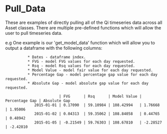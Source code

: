 # Pull_Data

These are examples of directly pulling all of the Qi timeseries data across all Asset classes. There are multiple pre-defined functions which will allow the user to pull timeseries data.

e.g
  One example is our 'get_model_data' function which will allow you to output a dataframe with the following columns:

              * Dates - dataframe index. 
              * FVG - model FVG values for each day requested. 
              * Rsq - model Rsq values for each day requested.
              * Model Value - model fair value for each day requested.
              * Percentage Gap - model percentage gap value for each day requested. 
              * Absolute Gap - model absolute gap value for each day requested. 

                            | FVG      | Rsq      | Model Value | Percentage Gap | Absolute Gap
                 2015-01-01 | 0.17090  | 59.10984 | 108.42994   | 1.76668        | 1.95006
                 2015-01-02 | 0.04313  | 59.35062 | 108.84058   | 0.44765        | 0.48942
                 2015-01-05 | -0.21549 | 59.76303 | 108.67810   | -2.28527       | -2.42810   
 
